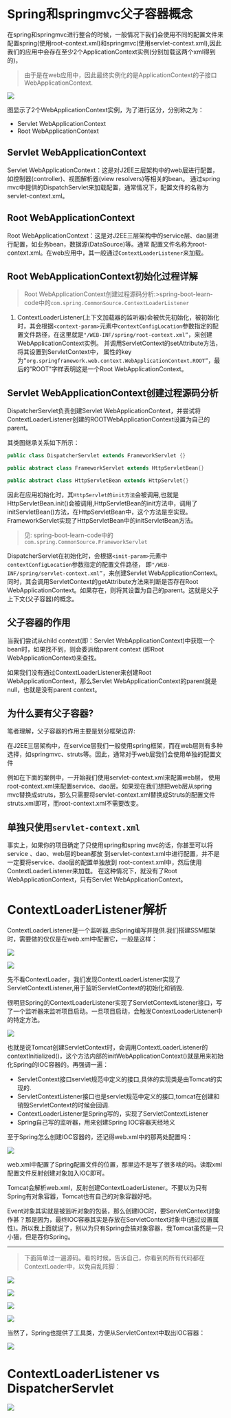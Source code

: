 # Spring和springmvc父子容器概念

在spring和springmvc进行整合的时候，一般情况下我们会使用不同的配置文件来配置spring(使用root-context.xml)和springmvc(使用servlet-context.xml),因此我们的应用中会存在至少2个ApplicationContext实例(分别加载这两个xml得到的)，

>由于是在web应用中，因此最终实例化的是ApplicationContext的子接口WebApplicationContext.

![](pics/spring-springmvc.png)

图显示了2个WebApplicationContext实例，为了进行区分，分别称之为：

- Servlet WebApplicationContext
- Root WebApplicationContext

## Servlet WebApplicationContext

Servlet WebApplicationContext：这是对J2EE三层架构中的web层进行配置，
如控制器(controller)、视图解析器(view resolvers)等相关的bean。
通过spring mvc中提供的DispatchServlet来加载配置，通常情况下，配置文件的名称为servlet-context.xml。

## Root WebApplicationContext

Root WebApplicationContext：这是对J2EE三层架构中的service层、dao层进行配置，如业务bean，数据源(DataSource)等。通常
配置文件名称为root-context.xml。在web应用中，其一般通过`ContextLoaderListener`来加载。

## Root WebApplicationContext初始化过程详解

>Root WebApplicationContext创建过程源码分析:>spring-boot-learn-code中的`com.spring.CommonSource.ContextLoaderListener`

1. ContextLoaderListener(上下文加载器的监听器)会被优先初始化，被初始化时，其会根据`<context-param>`元素中`contextConfigLocation`参数指定的配置文件路径，在这里就是`"/WEB-INF/spring/root-context.xml”`，来创建WebApplicationContext实例。
并调用ServletContext的setAttribute方法，将其设置到ServletContext中，
属性的key为`”org.springframework.web.context.WebApplicationContext.ROOT”`，最后的”ROOT"字样表明这是一个Root WebApplicationContext。

## Servlet WebApplicationContext创建过程源码分析

DispatcherServlet负责创建Servlet WebApplicationContext，并尝试将ContextLoaderListener创建的ROOTWebApplicationContext设置为自己的parent。

其类图继承关系如下所示：

```java
public class DispatcherServlet extends FrameworkServlet {}

public abstract class FrameworkServlet extends HttpServletBean{}

public abstract class HttpServletBean extends HttpServlet{}
```

因此在应用初始化时，其`HttpServlet的init方法`会被调用,也就是HttpServletBean.init()会被调用,HttpServletBean的init方法中，调用了initServletBean()方法，在HttpServletBean中，这个方法是空实现。FrameworkServlet实现了HttpServletBean中的initServletBean方法。

>见: spring-boot-learn-code中的`com.spring.CommonSource.FrameworkServlet`

DispatcherServlet在初始化时，会根据`<init-param>`元素中`contextConfigLocation`参数指定的配置文件路径，
即`"/WEB-INF/spring/servlet-context.xml”`，来创建Servlet WebApplicationContext。同时，其会调用ServletContext的getAttribute方法来判断是否存在Root WebApplicationContext。如果存在，则将其设置为自己的parent。这就是父子上下文(父子容器)的概念。

## 父子容器的作用

当我们尝试从child context(即：Servlet WebApplicationContext)中获取一个bean时，如果找不到，则会委派给parent context (即Root WebApplicationContext)来查找。

如果我们没有通过ContextLoaderListener来创建Root WebApplicationContext，那么Servlet WebApplicationContext的parent就是null，也就是没有parent context。

## 为什么要有父子容器?

笔者理解，父子容器的作用主要是划分框架边界:

在J2EE三层架构中，在service层我们一般使用spring框架，而在web层则有多种选择，如springmvc、struts等。因此，通常对于web层我们会使用单独的配置文件

例如在下面的案例中，一开始我们使用servlet-context.xml来配置web层，
使用root-context.xml来配置service、dao层。如果现在我们想把web层从spring mvc替换成struts，那么只需要将servlet-context.xml替换成Struts的配置文件struts.xml即可，而root-context.xml不需要改变。

## 单独只使用`servlet-context.xml`

事实上，如果你的项目确定了只使用spring和spring mvc的话，你甚至可以将service 、dao、web层的bean都放
到servlet-context.xml中进行配置，并不是一定要将service、dao层的配置单独放到
root-context.xml中，然后使用ContextLoaderListener来加载。
在这种情况下，就没有了Root WebApplicationContext，只有Servlet WebApplicationContext。

# ContextLoaderListener解析

ContextLoaderListener是一个监听器,由Spring编写并提供.我们搭建SSM框架时，需要做的仅仅是在web.xml中配置它，一般是这样：

![](pics/ContextLoaderListener-webxml.jpg)

![](pics/ContextLoaderListener-class.jpg)

先不看ContextLoader，我们发现ContextLoaderListener实现了ServletContextListener,用于监听ServletContext的初始化和销毁.

很明显Spring的ContextLoaderListener实现了ServletContextListener接口，写了一个监听器来监听项目启动。一旦项目启动，会触发ContextLoaderListener中的特定方法。

![](pics/一旦项目启动，会触发ContextLoaderListener中的特定方法.jpg)

也就是说Tomcat创建ServletContext时，会调用ContextLoaderListener的contextInitialized()，这个方法内部的initWebApplicationContext()就是用来初始化Spring的IOC容器的。再强调一遍：

- ServletContext接口servlet规范中定义的接口,具体的实现类是由Tomcat的实现的.
- ServletContextListener接口也是servlet规范中定义的接口,tomcat在创建和销毁ServletContext的时候会回调.
- ContextLoaderListener是Spring写的，实现了ServletContextListener
- Spring自己写的监听器，用来创建Spring IOC容器天经地义

至于Spring怎么创建IOC容器的，还记得web.xml中的那两处配置吗：

![](pics/Spring怎么创建IOC容器-webxml.jpg)

web.xml中配置了Spring配置文件的位置，那里边不是写了很多<bean/>啥的吗。读取xml配置文件反射创建对象加入IOC即可。

Tomcat会解析web.xml，反射创建ContextLoaderListener。不要以为只有Spring有对象容器，Tomcat也有自己的对象容器好吧。

Event对象其实就是被监听对象的包装，那么创建IOC时，要ServletContext对象作甚？那是因为，最终IOC容器其实是存放在ServletContext对象中(通过设置属性)。所以我上面就说了，别以为只有Spring会搞对象容器，我Tomcat虽然是一只小猫，但是吞你Spring。

---

>下面简单过一遍源码。看的时候，告诉自己，你看到的所有代码都在ContextLoader中，以免自乱阵脚：

![](pics/SpringIOC如何通过ContextLoaderListener创建01.jpg)

![](pics/SpringIOC如何通过ContextLoaderListener创建02.jpg)

![](pics/SpringIOC如何通过ContextLoaderListener创建03.jpg)

![](pics/SpringIOC如何通过ContextLoaderListener创建04.jpg)

当然了，Spring也提供了工具类，方便从ServletContext中取出IOC容器：

![](pics/Spring也提供了工具类取SpingIOC容器.jpg)

# ContextLoaderListener vs DispatcherServlet

![](pics/ContextLoaderListener-vs-DispatcherServlet.png)